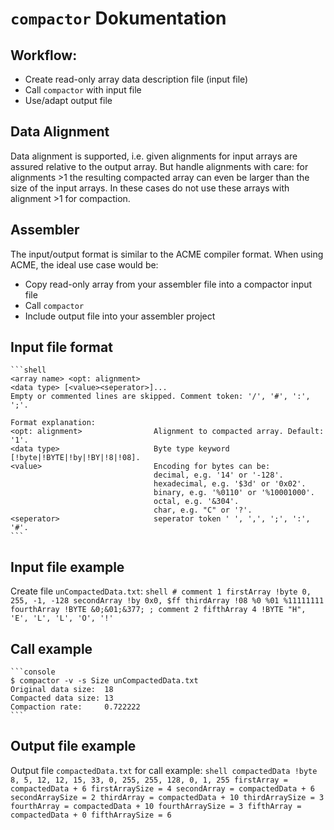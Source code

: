 # `compactor` Dokumentation

## Workflow:

* Create read-only array data description file (input file)
* Call `compactor` with input file
* Use/adapt output file 

## Data Alignment

Data alignment is supported, i.e. given alignments for input arrays are assured relative to the output array. But handle alignments with care: for alignments >1 the resulting compacted array can even be larger than the size of the input arrays. In these cases do not use these arrays with alignment >1 for compaction.

## Assembler

The input/output format is similar to the ACME compiler format. When using ACME, the ideal use case would be:
* Copy read-only array from your assembler file into a compactor input file
* Call `compactor` 
* Include output file into your assembler project

## Input file format

    ```shell
    <array name> <opt: alignment>
    <data type> [<value><seperator>]...
    Empty or commented lines are skipped. Comment token: '/', '#', ':', ';'.

    Format explanation:
    <opt: alignment>                Alignment to compacted array. Default: '1'.
    <data type>                     Byte type keyword [!byte|!BYTE|!by|!BY|!8|!08].
    <value>                         Encoding for bytes can be:
                                    decimal, e.g. '14' or '-128'.
                                    hexadecimal, e.g. '$3d' or '0x02'.
                                    binary, e.g. '%0110' or '%10001000'.
                                    octal, e.g. '&304'.
                                    char, e.g. "C" or '?'.
    <seperator>                     seperator token ' ', ',', ';', ':', '#'.
    ```

## Input file example

Create file `unCompactedData.txt`:
    ```shell
    # comment 1
    firstArray
    !byte 0, 255, -1, -128
    secondArray
    !by 0x0, $ff
    thirdArray
    !08 %0 %01 %11111111
    fourthArray
    !BYTE &0;&01;&377;
    ; comment 2
    fifthArray 4
    !BYTE "H", 'E', 'L', 'L', 'O', '!'
    ```

## Call example

    ```console
    $ compactor -v -s Size unCompactedData.txt
    Original data size:  18
    Compacted data size: 13
    Compaction rate:     0.722222
    ```

## Output file example

Output file `compactedData.txt` for call example:
    ```shell
    compactedData
    !byte 8, 5, 12, 12, 15, 33, 0, 255, 255, 128, 0, 1, 255
    firstArray = compactedData + 6
    firstArraySize = 4
    secondArray = compactedData + 6
    secondArraySize = 2
    thirdArray = compactedData + 10
    thirdArraySize = 3
    fourthArray = compactedData + 10
    fourthArraySize = 3
    fifthArray = compactedData + 0
    fifthArraySize = 6
    ```
